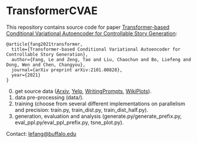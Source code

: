 # TransformerCVAE

This repository contains source code for paper [Transformer-based Conditional Variational Autoencoder for Controllable Story Generation](https://arxiv.org/abs/2101.00828):

```
@article{fang2021transformer,
  title={Transformer-based Conditional Variational Autoencoder for Controllable Story Generation},
  author={Fang, Le and Zeng, Tao and Liu, Chaochun and Bo, Liefeng and Dong, Wen and Chen, Changyou},
  journal={arXiv preprint arXiv:2101.00828},
  year={2021}
}
```

0. get source data ([Arxiv](https://github.com/gcunhase/ArXivAbsTitleDataset), [Yelp](https://github.com/fangleai/Implicit-LVM/tree/master/lang_model_yelp/data), [WritingPrompts](https://github.com/pytorch/fairseq/blob/master/examples/stories/README.md), [WikiPlots](https://github.com/markriedl/WikiPlots)).
1. data pre-processing (data/).
2. training (choose from several different implementations on parallelism and precision: train.py, train_dist.py, train_dist_half.py).
3. generation, evaluation and analysis (generate.py/generate_prefix.py, eval_ppl.py/eval_ppl_prefix.py, tsne_plot.py).

Contact: lefang@buffalo.edu

